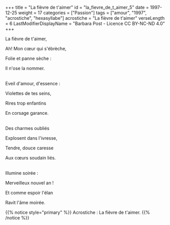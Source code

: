 +++
title = "La fièvre de t'aimer"
id = "la_fievre_de_t_aimer_5"
date = 1997-12-25
weight = 17
categories = ["Passion"]
tags = ["amour", "1997", "acrostiche", "hexasyllabe"]
acrostiche = "La fièvre de t'aimer"
verseLength = 6
LastModifierDisplayName = "Barbara Post - Licence CC BY-NC-ND 4.0"
+++

La fièvre de t'aimer,

Ah! Mon cœur qui s'ébrèche,

Folie et panne sèche :

Il n'ose la nommer.

 \
Eveil d'amour, d'essence :

Violettes de tes seins,

Rires trop enfantins

En corsage garance.

 \
Des charmes oubliés

Explosent dans l'ivresse,

Tendre, douce caresse

Aux cœurs soudain liés.

 \
Illumine soirée :

Merveilleux nouvel an !

Et comme espoir l'élan

Ravit l'âme moirée.

{{% notice style="primary" %}}
Acrostiche : La fièvre de t'aimer.
{{% /notice %}}
